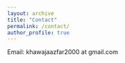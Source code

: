 ```yaml
---
layout: archive
title: "Contact"
permalink: /contact/
author_profile: true
---
```

Email: khawajaazfar2000 at gmail.com


